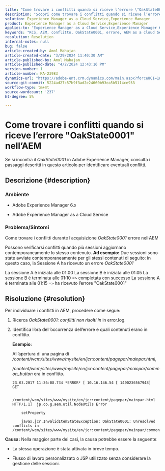 ```yaml
---
title: "Come trovare i conflitti quando si riceve l’errore \"OakState0001\" nell’AEM"
description: "Scopri come trovare i conflitti quando si riceve l’errore OakState0001 in Adobe Experience Manager."
solution: Experience Manager as a Cloud Service,Experience Manager
product: Experience Manager as a Cloud Service,Experience Manager
applies-to: "Experience Manager as a Cloud Service,Experience Manager 6.5"
keywords: "KCS, AEM, conflitto, OakState0001, errore, AEM as a Cloud Service"
resolution: Resolution
internal-notes: null
bug: false
article-created-by: Amol Mahajan
article-created-date: "3/29/2024 11:40:30 AM"
article-published-by: Amol Mahajan
article-published-date: "4/2/2024 12:43:16 PM"
version-number: 1
article-number: KA-23983
dynamics-url: "https://adobe-ent.crm.dynamics.com/main.aspx?forceUCI=1&pagetype=entityrecord&etn=knowledgearticle&id=081f9921-c1ed-ee11-a203-6045bd045872"
source-git-commit: 5224ad27c57b9f3ad2e24660b93ea5b5114ce933
workflow-type: tm+mt
source-wordcount: '237'
ht-degree: 5%

---
```


# Come trovare i conflitti quando si riceve l’errore &quot;OakState0001&quot; nell’AEM


Se si incontra il *OakState0001* in Adobe Experience Manager, consulta i passaggi descritti in questo articolo per identificare eventuali conflitti.

## Descrizione {#description}


### <b>Ambiente</b>

- Adobe Experience Manager 6.x


- Adobe Experience Manager as a Cloud Service




### <b>Problema/Sintomi</b>

Come trovare i conflitti durante l’acquisizione *OakState0001* errore nell’AEM

Possono verificarsi conflitti quando più sessioni aggiornano contemporaneamente lo stesso contenuto.
<b>Ad esempio:</b>
Due sessioni sono state avviate contemporaneamente per gli stessi contenuti di seguito: in questo caso, la Sessione A ha ricevuto un errore *OakState0001*

La sessione A è iniziata alle 01:00 La sessione B è iniziata alle 01:05 La sessione B è terminata alle 01:10 =`>`  completata con successo La sessione A è terminata alle 01:15 =`>`  ha ricevuto l’errore &quot;OakState0001&quot;


## Risoluzione {#resolution}


Per individuare i conflitti in AEM, procedere come segue:

1. Ricerca *OakState0001: conflitti non risolti in* in error.log.


2. Identifica l’ora dell’occorrenza dell’errore e quali contenuti erano in conflitto.

   <b>Esempio:</b>



   All’apertura di una pagina di */content/wcm/sites/www/mysite/en/jcr:content/pagepar/mainpar.html*,



   */content/wcm/sites/www/mysite/en/jcr:content/pagepar/mainpar/common_button* era in conflitto.


   ```
   23.03.2017 11:36:08.734 *ERROR* [ 10.16.146.54 [ 1490236567948]  GET
   
       /content/wcm/sites/www/mysite/en/jcr:content/pagepar/mainpar.html HTTP/1.1]  jp.co.g.aem.util.NodeUtils Error
   
       setProperty
   
       javax.jcr.InvalidItemStateException: OakState0001: Unresolved conflicts in /content/wcm/sites/www/mysite/en/jcr:content/pagepar/mainpar/common_button
   ```



<b>Causa:</b>
Nella maggior parte dei casi, la causa potrebbe essere la seguente:

- La stessa operazione è stata attivata in breve tempo.


- Flusso di lavoro personalizzato o JSP utilizzato senza considerare la gestione delle sessioni.

